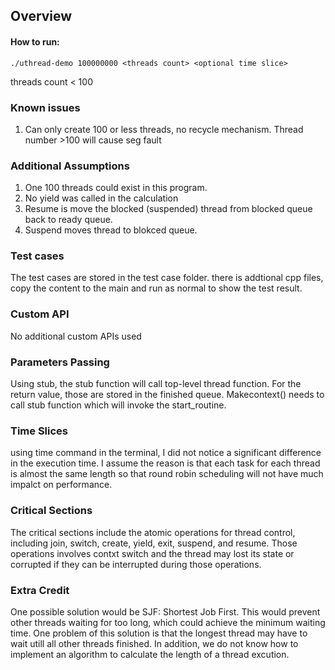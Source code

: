 ## Overview
#### How to run:
```
./uthread-demo 100000000 <threads count> <optional time slice>
```
threads count < 100

### Known issues
1. Can only create 100 or less threads, no recycle mechanism. Thread number >100 will cause seg fault


### Additional Assumptions
1. One 100 threads could exist in this program.
2. No yield was called in the calculation
3. Resume is move the blocked (suspended) thread from blocked queue back to ready queue.
4. Suspend moves thread to blokced queue.

### Test cases
The test cases are stored in the test case folder.
there is addtional cpp files, copy the content to the main and run as normal to show the test result.

### Custom API
No additional custom APIs used

### Parameters Passing
Using stub, the stub function will call top-level thread function. For the return value, those are stored in the finished queue. 
Makecontext() needs to call stub function which will invoke the start_routine.

### Time Slices
using time command in the terminal, I did not notice a significant difference in the execution time. I assume the reason is that each task
for each thread is almost the same length so that round robin scheduling will not have much impalct on performance.

### Critical Sections
The critical sections include the atomic operations for thread control, including join, switch, create, yield, exit, suspend, and resume.
Those operations involves contxt switch and the thread may lost its state or corrupted if they can be interrupted during those operations.

### Extra Credit
One possible solution would be SJF: Shortest Job First. This would prevent other threads waiting for too long, which could achieve the 
minimum waiting time. One problem of this solution is that the longest thread may have to wait utill all other threads finished. In addition,
we do not know how to implement an algorithm to calculate the length of a thread excution.